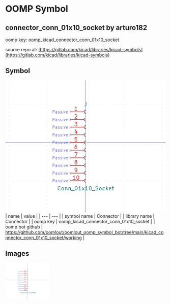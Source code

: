 # OOMP Symbol  
## connector_conn_01x10_socket  by arturo182  
  
oomp key: oomp_kicad_connector_conn_01x10_socket  
  
source repo at: [https://gitlab.com/kicad/libraries/kicad-symbols](https://gitlab.com/kicad/libraries/kicad-symbols)  
## Symbol  
  
[![working.png](working_600.png)](working.png)  
| name | value | 
| --- | --- | 
| symbol name | Connector | 
| library name | Connector | 
| oomp key | oomp_kicad_connector_conn_01x10_socket | 
| oomp bot github | https://github.com/oomlout/oomlout_oomp_symbol_bot/tree/main/kicad_connector_conn_01x10_socket/working | 
## Images  
  
[![working.png](working_140.png)](working.png)  
